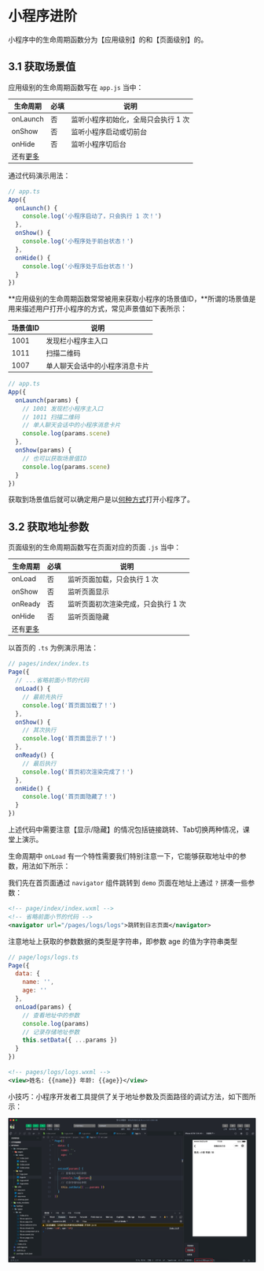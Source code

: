 # 小程序进阶

小程序中的生命周期函数分为【应用级别】的和【页面级别】的。

## 3.1 获取场景值

应用级别的生命周期函数写在 `app.js` 当中：

| 生命周期                                                                            | 必填 | 说明                                |
| ----------------------------------------------------------------------------------- | ---- | ----------------------------------- |
| onLaunch                                                                            | 否   | 监听小程序初始化，全局只会执行 1 次 |
| onShow                                                                              | 否   | 监听小程序启动或切前台              |
| onHide                                                                              | 否   | 监听小程序切后台                    |
| 还有[更多](https://developers.weixin.qq.com/miniprogram/dev/reference/api/App.html) |      |                                     |

通过代码演示用法：

```typescript
// app.ts
App({
  onLaunch() {
    console.log('小程序启动了，只会执行 1 次！')
  },
  onShow() {
    console.log('小程序处于前台状态！')
  },
  onHide() {
    console.log('小程序处于后台状态！')
  }
})
```

**应用级别的生命周期函数常常被用来获取小程序的场景值ID，**所谓的场景值是用来描述用户打开小程序的方式，常见声景值如下表所示：

| 场景值ID | 说明                           |
| -------- | ------------------------------ |
| 1001     | 发现栏小程序主入口             |
| 1011     | 扫描二维码                     |
| 1007     | 单人聊天会话中的小程序消息卡片 |

```typescript
// app.ts
App({
  onLaunch(params) {
    // 1001 发现栏小程序主入口
    // 1011 扫描二维码
    // 单人聊天会话中的小程序消息卡片
    console.log(params.scene)
  },
  onShow(params) {
    // 也可以获取场景值ID
    console.log(params.scene)
  }
})
```

获取到场景值后就可以确定用户是以[何种方式](https://developers.weixin.qq.com/miniprogram/dev/reference/scene-list.html)打开小程序了。

## 3.2 获取地址参数

页面级别的生命周期函数写在页面对应的页面 `.js` 当中：

| 生命周期                                                                             | 必填 | 说明                                |
| ------------------------------------------------------------------------------------ | ---- | ----------------------------------- |
| onLoad                                                                               | 否   | 监听页面加载，只会执行 1 次         |
| onShow                                                                               | 否   | 监听页面显示                        |
| onReady                                                                              | 否   | 监听页面初次渲染完成，只会执行 1 次 |
| onHide                                                                               | 否   | 监听页面隐藏                        |
| 还有[更多](https://developers.weixin.qq.com/miniprogram/dev/reference/api/Page.html) |      |                                     |

以首页的 `.ts` 为例演示用法：

```typescript
// pages/index/index.ts
Page({
  // ...省略前面小节的代码
  onLoad() {
    // 最前先执行
    console.log('首页面加载了！')
  },
  onShow() {
    // 其次执行
    console.log('首页面显示了！')
  },
  onReady() {
    // 最后执行
    console.log('首页初次渲染完成了！')
  },
  onHide() {
    console.log('首页面隐藏了！')
  }
})
```

上述代码中需要注意【显示/隐藏】的情况包括链接跳转、Tab切换两种情况，课堂上演示。

生命周期中 `onLoad` 有一个特性需要我们特别注意一下，它能够获取地址中的参数，用法如下所示：

我们先在首页面通过 `navigator` 组件跳转到 `demo` 页面在地址上通过 `?` 拼凑一些参数：

```xml
<!-- page/index/index.wxml -->
<!-- 省略前面小节的代码 -->
<navigator url="/pages/logs/logs">跳转到日志页面</navigator>
```

注意地址上获取的参数数据的类型是字符串，即参数 age 的值为字符串类型

```javascript
// page/logs/logs.ts
Page({
  data: {
    name: '',
    age: ''
  },
  onLoad(params) {
    // 查看地址中的参数
    console.log(params)
    // 记录存储地址参数
    this.setData({ ...params })
  }
})
```

```xml
<!-- pages/logs/logs.wxml -->
<view>姓名: {{name}} 年龄: {{age}}</view>
```

小技巧：小程序开发者工具提供了关于地址参数及页面路径的调试方法，如下图所示：

![](./assets/lifetimes/picture_1.jpg)


